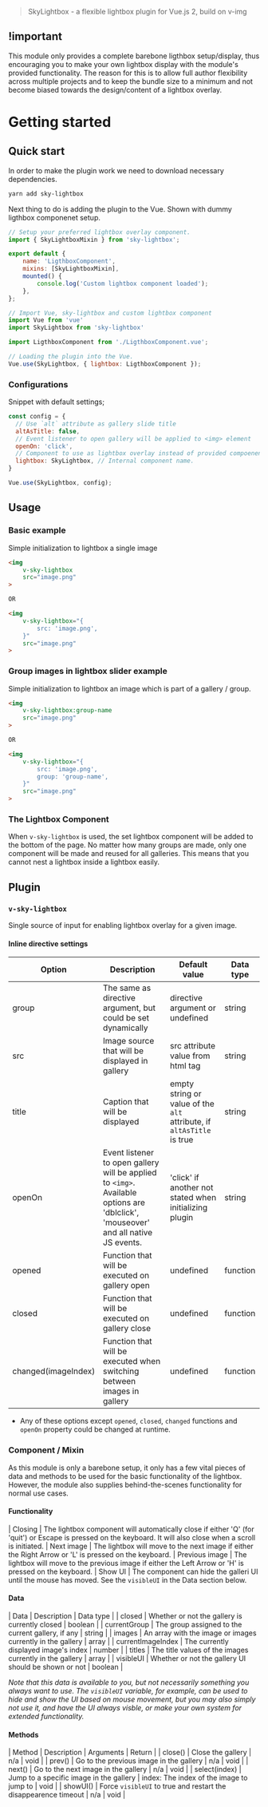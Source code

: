 > SkyLightbox - a flexible lightbox plugin for Vue.js 2, build on v-img

## !important
This module only provides a complete barebone ligthbox setup/display, thus encouraging you to make your own lightbox display with the module's provided functionality.
The reason for this is to allow full author flexibility across multiple projects and to keep the bundle size to a minimum and not become biased towards the design/content of a lightbox overlay.

# Getting started
## Quick start

In order to make the plugin work we need to download necessary dependencies.

``` bash
yarn add sky-lightbox
```

Next thing to do is adding the plugin to the Vue. Shown with dummy ligthbox componenet setup.

``` javascript
// Setup your preferred lightbox overlay component.
import { SkyLightboxMixin } from 'sky-lightbox';

export default {
    name: 'LigthboxComponent',
    mixins: [SkyLightboxMixin],
    mounted() {
        console.log('Custom lightbox component loaded');
    },
};
```

``` javascript
// Import Vue, sky-lightbox and custom lightbox component
import Vue from 'vue'
import SkyLightbox from 'sky-lightbox'

import LigthboxComponent from './LigthboxComponent.vue';

// Loading the plugin into the Vue.
Vue.use(SkyLightbox, { lightbox: LigthboxComponent });
```

### Configurations
Snippet with default settings;
``` javascript
const config = {
  // Use `alt` attribute as gallery slide title
  altAsTitle: false,
  // Event listener to open gallery will be applied to <img> element
  openOn: 'click',
  // Component to use as lightbox overlay instead of provided compoenent
  lightbox: SkyLightbox, // Internal component name.
}

Vue.use(SkyLightbox, config);

```

## Usage
### Basic example
Simple initialization to lightbox a single image
``` html
<img
    v-sky-lightbox
    src="image.png"
>

OR

<img
    v-sky-lightbox="{
        src: 'image.png',
    }"
    src="image.png"
>
```

### Group images in lightbox slider example
Simple initialization to lightbox an image which is part of a gallery / group.

``` html
<img
    v-sky-lightbox:group-name
    src="image.png"
>

OR

<img
    v-sky-lightbox="{
        src: 'image.png',
        group: 'group-name',
    }"
    src="image.png"
>
```

### The Lightbox Component
When `v-sky-lightbox` is used, the set lightbox component will be added to the bottom of the page. No matter how many groups are made, only one component will be made and reused for all galleries. This means that you cannot nest a lightbox inside a lightbox easily.

## Plugin
### `v-sky-lightbox`
Single source of input for enabling lightbox overlay for a given image.

#### Inline directive settings

| Option | Description | Default value | Data type |
| -------| --------- | ----------- | ------- |
| group  | The same as directive argument, but could be set dynamically | directive argument or undefined | string |
| src    | Image source that will be displayed in gallery | src attribute value from html tag | string |
| title  | Caption that will be displayed | empty string or value of the `alt` attribute, if `altAsTitle` is true | string |
| openOn | Event listener to open gallery will be applied to `<img>`. Available options are 'dblclick', 'mouseover' and all native JS events. | 'click' if another not stated when initializing plugin | string |
| opened | Function that will be executed on gallery open | undefined | function |
| closed | Function that will be executed on gallery close | undefined | function |
| changed(imageIndex) | Function that will be executed when switching between images in gallery | undefined | function |

* Any of these options except `opened`, `closed`, `changed` functions and `openOn` property could be changed at runtime.

### Component / Mixin
As this module is only a barebone setup, it only has a few vital pieces of data and methods to be used for the basic functionality of the lightbox.
However, the module also supplies behind-the-scenes functionality for normal use cases.

#### Functionality

| Closing | The lightbox component will automatically close if either 'Q' (for 'quit') or Escape is pressed on the keyboard. It will also close when a scroll is initiated.
| Next image | The lightbox will move to the next image if either the Right Arrow or 'L' is pressed on the keyboard.
| Previous image | The lightbox will move to the previous image if either the Left Arrow or 'H' is pressed on the keyboard.
| Show UI | The component can hide the galleri UI until the mouse has moved. See the `visibleUI` in the Data section below.

#### Data

| Data | Description | Data type |
| closed | Whether or not the gallery is currently closed | boolean |
| currentGroup | The group assigned to the current gallery, if any | string |
| images | An array with the image or images currently in the gallery | array |
| currentImageIndex | The currently displayed image's index | number |
| titles | The title values of the images currently in the gallery | array |
| visibleUI | Whether or not the gallery UI should be shown or not | boolean |

*Note that this data is available to you, but not necessarily something you always want to use. The `visibleUI` variable, for example, can be used to hide and show the UI based on mouse movement, but you may also simply not use it, and have the UI always visble, or make your own system for extended functionality.*

#### Methods

| Method | Description | Arguments | Return |
| close() | Close the gallery | n/a | void |
| prev() | Go to the previous image in the gallery | n/a | void |
| next() | Go to the next image in the gallery | n/a | void |
| select(index) | Jump to a specific image in the gallery | index: The index of the image to jump to | void |
| showUI() | Force `visibleUI` to true and restart the disappearence timeout | n/a | void |